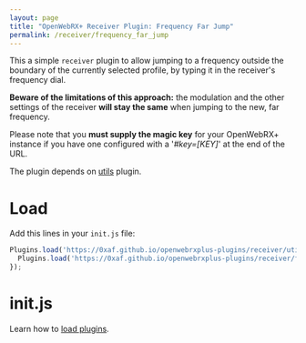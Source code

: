 ```yaml
---
layout: page
title: "OpenWebRX+ Receiver Plugin: Frequency Far Jump"
permalink: /receiver/frequency_far_jump
---
```


This a simple `receiver` plugin to allow jumping to a frequency outside the boundary of the currently selected profile, by typing it in the receiver's frequency dial.

**Beware of the limitations of this approach:** the modulation and the other settings of the receiver **will stay the same** when jumping to the new, far frequency.

Please note that you **must supply the magic key** for your OpenWebRX+ instance if you have one configured with a '*#key=[KEY]*' at the end of the URL.

The plugin depends on [utils](https://0xaf.github.io/openwebrxplus-plugins/receiver/utils/) plugin.

# Load
Add this lines in your `init.js` file:
```js
Plugins.load('https://0xaf.github.io/openwebrxplus-plugins/receiver/utils/utils.js').then(async function () {
  Plugins.load('https://0xaf.github.io/openwebrxplus-plugins/receiver/frequency_far_jump/frequency_far_jump.js');
});
```

# init.js
Learn how to [load plugins](/openwebrxplus-plugins/#load-plugins).

